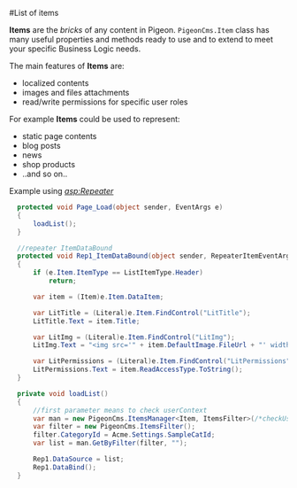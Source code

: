 #List of items

**Items** are the *bricks* of any content in Pigeon.
`PigeonCms.Item` class has many useful properties and methods ready to use and to extend to meet your specific Business Logic needs.

The main features of **Items** are:
* localized contents
* images and files attachments
* read/write permissions for specific user roles

For example **Items** could be used to represent:
* static page contents
* blog posts
* news
* shop products
* ..and so on..

Example using *<asp:Repeater>*
```C#
  protected void Page_Load(object sender, EventArgs e)
  {
      loadList();
  }

  //repeater ItemDataBound
  protected void Rep1_ItemDataBound(object sender, RepeaterItemEventArgs e)
  {
      if (e.Item.ItemType == ListItemType.Header)
          return;

      var item = (Item)e.Item.DataItem;

      var LitTitle = (Literal)e.Item.FindControl("LitTitle");
      LitTitle.Text = item.Title;

      var LitImg = (Literal)e.Item.FindControl("LitImg");
      LitImg.Text = "<img src='" + item.DefaultImage.FileUrl + "' width='50' />";

      var LitPermissions = (Literal)e.Item.FindControl("LitPermissions");
      LitPermissions.Text = item.ReadAccessType.ToString();
  }

  private void loadList()
  {
      //first parameter means to check userContext
      var man = new PigeonCms.ItemsManager<Item, ItemsFilter>(/*checkUserContext*/true, /*writeMode*/false);
      var filter = new PigeonCms.ItemsFilter();
      filter.CategoryId = Acme.Settings.SampleCatId;
      var list = man.GetByFilter(filter, "");

      Rep1.DataSource = list;
      Rep1.DataBind();
  }
```
